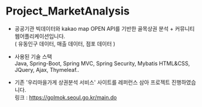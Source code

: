 # Project_MarketAnalysis

- 공공기관 빅데이터와 kakao map OPEN API를 기반한 골목상권 분석 + 커뮤니티 웹어플리케이션입니다.  
  ( 유동인구 데이터, 매출 데이터, 점포 데이터 ) 
  
- 사용된 기술 스택  
  Java, Spring-Boot, Spring MVC, Spring Security, Mybatis 
  HTML&CSS, JQuery, Ajax, Thymeleaf..  
  
- 기존 '우리마을가게 상권분석 서비스' 사이트를 레퍼런스 삼아 프로젝트 진행하였습니다.  
  링크 : https://golmok.seoul.go.kr/main.do
